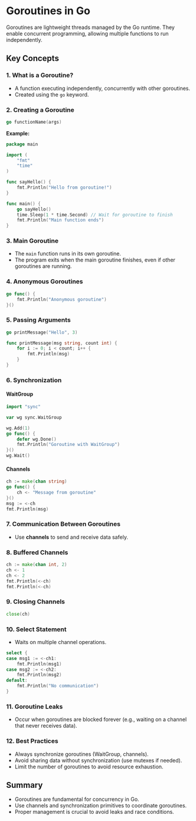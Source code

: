 # Goroutines in Go

Goroutines are lightweight threads managed by the Go runtime. They enable concurrent programming, allowing multiple functions to run independently.

## Key Concepts

### 1. What is a Goroutine?
- A function executing independently, concurrently with other goroutines.
- Created using the `go` keyword.

### 2. Creating a Goroutine

```go
go functionName(args)
```

**Example:**
```go
package main

import (
    "fmt"
    "time"
)

func sayHello() {
    fmt.Println("Hello from goroutine!")
}

func main() {
    go sayHello()
    time.Sleep(1 * time.Second) // Wait for goroutine to finish
    fmt.Println("Main function ends")
}
```

### 3. Main Goroutine
- The `main` function runs in its own goroutine.
- The program exits when the main goroutine finishes, even if other goroutines are running.

### 4. Anonymous Goroutines

```go
go func() {
    fmt.Println("Anonymous goroutine")
}()
```

### 5. Passing Arguments

```go
go printMessage("Hello", 3)

func printMessage(msg string, count int) {
    for i := 0; i < count; i++ {
        fmt.Println(msg)
    }
}
```

### 6. Synchronization

#### WaitGroup

```go
import "sync"

var wg sync.WaitGroup

wg.Add(1)
go func() {
    defer wg.Done()
    fmt.Println("Goroutine with WaitGroup")
}()
wg.Wait()
```

#### Channels

```go
ch := make(chan string)
go func() {
    ch <- "Message from goroutine"
}()
msg := <-ch
fmt.Println(msg)
```

### 7. Communication Between Goroutines

- Use **channels** to send and receive data safely.

### 8. Buffered Channels

```go
ch := make(chan int, 2)
ch <- 1
ch <- 2
fmt.Println(<-ch)
fmt.Println(<-ch)
```

### 9. Closing Channels

```go
close(ch)
```

### 10. Select Statement

- Waits on multiple channel operations.

```go
select {
case msg1 := <-ch1:
    fmt.Println(msg1)
case msg2 := <-ch2:
    fmt.Println(msg2)
default:
    fmt.Println("No communication")
}
```

### 11. Goroutine Leaks

- Occur when goroutines are blocked forever (e.g., waiting on a channel that never receives data).

### 12. Best Practices

- Always synchronize goroutines (WaitGroup, channels).
- Avoid sharing data without synchronization (use mutexes if needed).
- Limit the number of goroutines to avoid resource exhaustion.

## Summary

- Goroutines are fundamental for concurrency in Go.
- Use channels and synchronization primitives to coordinate goroutines.
- Proper management is crucial to avoid leaks and race conditions.
